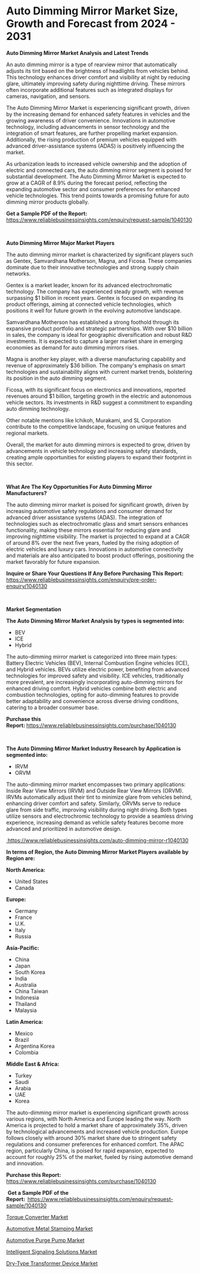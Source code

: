 <p><h1>Auto Dimming Mirror Market Size, Growth and Forecast from 2024 - 2031</h1></p><p><strong>Auto Dimming Mirror Market Analysis and Latest Trends</strong></p>
<p><p>An auto dimming mirror is a type of rearview mirror that automatically adjusts its tint based on the brightness of headlights from vehicles behind. This technology enhances driver comfort and visibility at night by reducing glare, ultimately improving safety during nighttime driving. These mirrors often incorporate additional features such as integrated displays for cameras, navigation, and sensors.</p><p>The Auto Dimming Mirror Market is experiencing significant growth, driven by the increasing demand for enhanced safety features in vehicles and the growing awareness of driver convenience. Innovations in automotive technology, including advancements in sensor technology and the integration of smart features, are further propelling market expansion. Additionally, the rising production of premium vehicles equipped with advanced driver-assistance systems (ADAS) is positively influencing the market.</p><p>As urbanization leads to increased vehicle ownership and the adoption of electric and connected cars, the auto dimming mirror segment is poised for substantial development. The Auto Dimming Mirror Market is expected to grow at a CAGR of 8.9% during the forecast period, reflecting the expanding automotive sector and consumer preferences for enhanced vehicle technologies. This trend points towards a promising future for auto dimming mirror products globally.</p></p>
<p><strong>Get a Sample PDF of the Report:&nbsp;</strong> <a href="https://www.reliablebusinessinsights.com/enquiry/request-sample/1040130?utm_campaign=118&utm_medium=2&utm_source=Github&utm_content=ia&utm_term=01112024&utm_id=auto-dimming-mirror">https://www.reliablebusinessinsights.com/enquiry/request-sample/1040130</a></p>
<p>&nbsp;</p>
<p><strong>Auto Dimming Mirror Major Market Players</strong></p>
<p><p>The auto dimming mirror market is characterized by significant players such as Gentex, Samvardhana Motherson, Magna, and Ficosa. These companies dominate due to their innovative technologies and strong supply chain networks.</p><p>Gentex is a market leader, known for its advanced electrochromatic technology. The company has experienced steady growth, with revenue surpassing $1 billion in recent years. Gentex is focused on expanding its product offerings, aiming at connected vehicle technologies, which positions it well for future growth in the evolving automotive landscape.</p><p>Samvardhana Motherson has established a strong foothold through its expansive product portfolio and strategic partnerships. With over $10 billion in sales, the company is ideal for geographic diversification and robust R&D investments. It is expected to capture a larger market share in emerging economies as demand for auto dimming mirrors rises.</p><p>Magna is another key player, with a diverse manufacturing capability and revenue of approximately $36 billion. The company's emphasis on smart technologies and sustainability aligns with current market trends, bolstering its position in the auto dimming segment.</p><p>Ficosa, with its significant focus on electronics and innovations, reported revenues around $1 billion, targeting growth in the electric and autonomous vehicle sectors. Its investments in R&D suggest a commitment to expanding auto dimming technology.</p><p>Other notable mentions like Ichikoh, Murakami, and SL Corporation contribute to the competitive landscape, focusing on unique features and regional markets. </p><p>Overall, the market for auto dimming mirrors is expected to grow, driven by advancements in vehicle technology and increasing safety standards, creating ample opportunities for existing players to expand their footprint in this sector.</p></p>
<p>&nbsp;</p>
<p><strong>What Are The Key Opportunities For Auto Dimming Mirror Manufacturers?</strong></p>
<p><p>The auto dimming mirror market is poised for significant growth, driven by increasing automotive safety regulations and consumer demand for advanced driver assistance systems (ADAS). The integration of technologies such as electrochromatic glass and smart sensors enhances functionality, making these mirrors essential for reducing glare and improving nighttime visibility. The market is projected to expand at a CAGR of around 8% over the next five years, fueled by the rising adoption of electric vehicles and luxury cars. Innovations in automotive connectivity and materials are also anticipated to boost product offerings, positioning the market favorably for future expansion.</p></p>
<p><strong>Inquire or Share Your Questions If Any Before Purchasing This Report:</strong> <a href="https://www.reliablebusinessinsights.com/enquiry/pre-order-enquiry/1040130?utm_campaign=118&utm_medium=2&utm_source=Github&utm_content=ia&utm_term=01112024&utm_id=auto-dimming-mirror">https://www.reliablebusinessinsights.com/enquiry/pre-order-enquiry/1040130</a></p>
<p>&nbsp;</p>
<p><strong>Market Segmentation</strong></p>
<p><strong>The Auto Dimming Mirror Market Analysis by types is segmented into:</strong></p>
<p><ul><li>BEV</li><li>ICE</li><li>Hybrid</li></ul></p>
<p><p>The auto-dimming mirror market is categorized into three main types: Battery Electric Vehicles (BEV), Internal Combustion Engine vehicles (ICE), and Hybrid vehicles. BEVs utilize electric power, benefiting from advanced technologies for improved safety and visibility. ICE vehicles, traditionally more prevalent, are increasingly incorporating auto-dimming mirrors for enhanced driving comfort. Hybrid vehicles combine both electric and combustion technologies, opting for auto-dimming features to provide better adaptability and convenience across diverse driving conditions, catering to a broader consumer base.</p></p>
<p><strong>Purchase this Report:&nbsp;</strong><a href="https://www.reliablebusinessinsights.com/purchase/1040130?utm_campaign=118&utm_medium=2&utm_source=Github&utm_content=ia&utm_term=01112024&utm_id=auto-dimming-mirror">https://www.reliablebusinessinsights.com/purchase/1040130</a></p>
<p>&nbsp;</p>
<p><strong>The Auto Dimming Mirror Market Industry Research by Application is segmented into:</strong></p>
<p><ul><li>IRVM</li><li>ORVM</li></ul></p>
<p><p>The auto-dimming mirror market encompasses two primary applications: Inside Rear View Mirrors (IRVM) and Outside Rear View Mirrors (ORVM). IRVMs automatically adjust their tint to minimize glare from vehicles behind, enhancing driver comfort and safety. Similarly, ORVMs serve to reduce glare from side traffic, improving visibility during night driving. Both types utilize sensors and electrochromic technology to provide a seamless driving experience, increasing demand as vehicle safety features become more advanced and prioritized in automotive design.</p></p>
<p><a href="https://www.reliablebusinessinsights.com/auto-dimming-mirror-r1040130?utm_campaign=118&utm_medium=2&utm_source=Github&utm_content=ia&utm_term=01112024&utm_id=auto-dimming-mirror">&nbsp;https://www.reliablebusinessinsights.com/auto-dimming-mirror-r1040130</a></p>
<p><strong>In terms of Region, the Auto Dimming Mirror Market Players available by Region are:</strong></p>
<p>
    <p> <strong> North America: </strong>
        <ul>
            <li>United States</li>
            <li>Canada</li>
        </ul>
        </p> 
    <p> <strong> Europe: </strong>
        <ul>
            <li>Germany</li>
            <li>France</li>
            <li>U.K.</li>
            <li>Italy</li>
            <li>Russia</li>
        </ul>
        </p> 
    <p> <strong> Asia-Pacific: </strong>
        <ul>
            <li>China</li>
            <li>Japan</li>
            <li>South Korea</li>
            <li>India</li>
            <li>Australia</li>
            <li>China Taiwan</li>
            <li>Indonesia</li>
            <li>Thailand</li>
            <li>Malaysia</li>
        </ul>
        </p> 
    <p> <strong> Latin America: </strong>
        <ul>
            <li>Mexico</li>
            <li>Brazil</li>
            <li>Argentina Korea</li>
            <li>Colombia</li>
        </ul>
        </p> 
    <p> <strong> Middle East & Africa: </strong>
        <ul>
            <li>Turkey</li>
            <li>Saudi</li>
            <li>Arabia</li>
            <li>UAE</li>
            <li>Korea</li>
        </ul>
    </p>
    </p>
<p><p>The auto-dimming mirror market is experiencing significant growth across various regions, with North America and Europe leading the way. North America is projected to hold a market share of approximately 35%, driven by technological advancements and increased vehicle production. Europe follows closely with around 30% market share due to stringent safety regulations and consumer preferences for enhanced comfort. The APAC region, particularly China, is poised for rapid expansion, expected to account for roughly 25% of the market, fueled by rising automotive demand and innovation.</p></p>
<p><strong>Purchase this Report: </strong><a href="https://www.reliablebusinessinsights.com/purchase/1040130?utm_campaign=118&utm_medium=2&utm_source=Github&utm_content=ia&utm_term=01112024&utm_id=auto-dimming-mirror">https://www.reliablebusinessinsights.com/purchase/1040130</a></p>
<p>&nbsp;<strong>Get a Sample PDF of the Report:&nbsp;&nbsp;</strong><a href="https://www.reliablebusinessinsights.com/enquiry/request-sample/1040130?utm_campaign=118&utm_medium=2&utm_source=Github&utm_content=ia&utm_term=01112024&utm_id=auto-dimming-mirror">https://www.reliablebusinessinsights.com/enquiry/request-sample/1040130</a></p>
<p><strong></strong></p>
<p><p><a href="https://github.com/fosters9adames/Market-Research-Report-List-1/blob/main/torque-converter-market.md?utm_campaign=118&utm_medium=2&utm_source=Github&utm_content=ia&utm_term=01112024&utm_id=auto-dimming-mirror">Torque Converter Market</a></p><p><a href="https://github.com/dowsegmspivadlk/Market-Research-Report-List-1/blob/main/automotive-metal-stamping-market.md?utm_campaign=118&utm_medium=2&utm_source=Github&utm_content=ia&utm_term=01112024&utm_id=auto-dimming-mirror">Automotive Metal Stamping Market</a></p><p><a href="https://issuu.com/reportprime-2/docs/automotive-purge-pump-market-size-2_a6685f523bfd4a?utm_campaign=118&utm_medium=2&utm_source=Github&utm_content=ia&utm_term=01112024&utm_id=auto-dimming-mirror">Automotive Purge Pump Market</a></p><p><a href="https://www.linkedin.com/pulse/intelligent-signaling-solutions-market-trends-insights-ehtvf?utm_campaign=118&utm_medium=2&utm_source=Github&utm_content=ia&utm_term=01112024&utm_id=auto-dimming-mirror">Intelligent Signaling Solutions Market</a></p><p><a href="https://issuu.com/reportprime-2/docs/dry-type-transformer-device-market-_eb1d2238e1619f?utm_campaign=118&utm_medium=2&utm_source=Github&utm_content=ia&utm_term=01112024&utm_id=auto-dimming-mirror">Dry-Type Transformer Device Market</a></p></p>